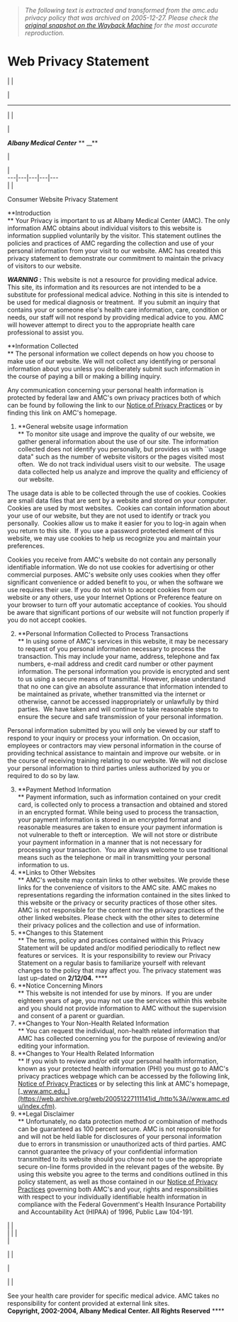 > *The following text is extracted and transformed from the amc.edu privacy policy that was archived on 2005-12-27. Please check the [original snapshot on the Wayback Machine](https://web.archive.org/web/20051227111141id_/http%3A//www.amc.edu/webPrivacy.htm) for the most accurate reproduction.*

# Web Privacy Statement

|  | 

|   
  
---  
  
|  | 

| 

**_Albany Medical Center_** ** __**

| 

|   
---|---|---|---|---  
|  | 

Consumer Website Privacy Statement

**Introduction  
** Your Privacy is important to us at Albany Medical Center (AMC). The only information AMC obtains about individual visitors to this website is information supplied voluntarily by the visitor. This statement outlines the policies and practices of AMC regarding the collection and use of your personal information from your visit to our website. AMC has created this privacy statement to demonstrate our commitment to maintain the privacy of visitors to our website. 

**_WARNING_ :** This website is not a resource for providing medical advice. This site, its information and its resources are not intended to be a substitute for professional medical advice. Nothing in this site is intended to be used for medical diagnosis or treatment.  If you submit an inquiry that contains your or someone else's health care information, care, condition or needs, our staff will not respond by providing medical advice to you. AMC will however attempt to direct you to the appropriate health care professional to assist you. 

**Information Collected  
** The personal information we collect depends on how you choose to make use of our website. We will not collect any identifying or personal information about you unless you deliberately submit such information in the course of paying a bill or making a billing inquiry. 

Any communication concerning your personal health information is protected by federal law and AMC's own privacy practices both of which can be found by following the link to our [Notice of Privacy Practices](https://web.archive.org/web/20051227111141id_/http%3A//www.amc.edu/hipaaprivacy/notice_of_privacy_practices.htm) or by finding this link on AMC's homepage.

  1. **General website usage information  
** To monitor site usage and improve the quality of our website, we gather general information about the use of our site. The information collected does not identify you personally, but provides us with ``usage data" such as the number of website visitors or the pages visited most often.  We do not track individual users visit to our website.  The usage data collected help us analyze and improve the quality and efficiency of our website. 

The usage data is able to be collected through the use of cookies. Cookies are small data files that are sent by a website and stored on your computer.  Cookies are used by most websites.  Cookies can contain information about your use of our website, but they are not used to identify or track you personally.  Cookies allow us to make it easier for you to log-in again when you return to this site.  If you use a password protected element of this website, we may use cookies to help us recognize you and maintain your preferences. 

Cookies you receive from AMC's website do not contain any personally identifiable information. We do not use cookies for advertising or other commercial purposes. AMC's website only uses cookies when they offer significant convenience or added benefit to you, or when the software we use requires their use. If you do not wish to accept cookies from our website or any others, use your Internet Options or Preference feature on your browser to turn off your automatic acceptance of cookies. You should be aware that significant portions of our website will not function properly if you do not accept cookies.

  2. **Personal Information Collected to Process Transactions  
** In using some of AMC's services in this website, it may be necessary to request of you personal information necessary to process the transaction. This may include your name, address, telephone and fax numbers, e-mail address and credit card number or other payment information. The personal information you provide is encrypted and sent to us using a secure means of transmittal. However, please understand that no one can give an absolute assurance that information intended to be maintained as private, whether transmitted via the internet or otherwise, cannot be accessed inappropriately or unlawfully by third parties.  We have taken and will continue to take reasonable steps to ensure the secure and safe transmission of your personal information. 

Personal information submitted by you will only be viewed by our staff to respond to your inquiry or process your information. On occasion, employees or contractors may view personal information in the course of providing technical assistance to maintain and improve our website. or in the course of receiving training relating to our website. We will not disclose your personal information to third parties unless authorized by you or required to do so by law.

  3. **Payment Method Information  
** Payment information, such as information contained on your credit card, is collected only to process a transaction and obtained and stored in an encrypted format. While being used to process the transaction, your payment information is stored in an encrypted format and reasonable measures are taken to ensure your payment information is not vulnerable to theft or interception.  We will not store or distribute your payment information in a manner that is not necessary for processing your transaction.  You are always welcome to use traditional means such as the telephone or mail in transmitting your personal information to us.
  4. **Links to Other Websites  
** AMC's website may contain links to other websites. We provide these links for the convenience of visitors to the AMC site. AMC makes no representations regarding the information contained in the sites linked to this website or the privacy or security practices of those other sites. AMC is not responsible for the content nor the privacy practices of the other linked websites. Please check with the other sites to determine their privacy polices and the collection and use of information.
  5. **Changes to this Statement  
** The terms, policy and practices contained within this Privacy Statement will be updated and/or modified periodically to reflect new features or services.  It is your responsibility to review our Privacy Statement on a regular basis to familiarize yourself with relevant changes to the policy that may affect you. The privacy statement was last up-dated on **2/12/04.** ****
  6. **Notice Concerning Minors  
** This website is not intended for use by minors.  If you are under eighteen years of age, you may not use the services within this website and you should not provide information to AMC without the supervision and consent of a parent or guardian.
  7. **Changes to Your Non-Health Related Information  
** You can request the individual, non-health related information that AMC has collected concerning you for the purpose of reviewing and/or editing your information. 
  8. **Changes to Your Health Related Information  
** If you wish to review and/or edit your personal health information, known as your protected health information (PHI) you must go to AMC's privacy practices webpage which can be accessed by the following link, [Notice of Privacy Practices](https://web.archive.org/web/20051227111141id_/http%3A//www.amc.edu/hipaaprivacy/notice_of_privacy_practices.htm) or by selecting this link at AMC's homepage, [_www.amc.edu_](https://web.archive.org/web/20051227111141id_/http%3A//www.amc.edu/index.cfm).
  9. **Legal Disclaimer  
** Unfortunately, no data protection method or combination of methods can be guaranteed as 100 percent secure. AMC is not responsible for and will not be held liable for disclosures of your personal information due to errors in transmission or unauthorized acts of third parties. AMC cannot guarantee the privacy of your confidential information transmitted to its website should you chose not to use the appropriate secure on-line forms provided in the relevant pages of the website. By using this website you agree to the terms and conditions outlined in this policy statement, as well as those contained in our [Notice of Privacy Practices](https://web.archive.org/web/20051227111141id_/http%3A//www.amc.edu/hipaaprivacy/notice_of_privacy_practices.htm) governing both AMC's and your, rights and responsibilities with respect to your individually identifiable health information in compliance with the Federal Government's Health Insurance Portability and Accountability Act (HIPAA) of 1996, Public Law 104-191.

|  |   
|  |  |   
| 

|  | 

|   
  
|  |   
  
See your health care provider for specific medical advice. AMC takes no responsibility for content provided at external link sites.  
 **Copyright, 2002-2004, Albany Medical Center. All Rights Reserved** ****  
  
  


